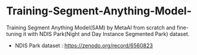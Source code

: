 # Training-Segment-Anything-Model-
Training Segment Anything Model(SAM) by MetaAI from scratch and fine-tuning it with NDIS Park(Night and Day Instance Segmented Park) dataset. 

* NDIS Park dataset : https://zenodo.org/record/6560823
